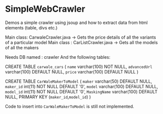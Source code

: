 # SimpleWebCrawler
Demos a simple crawler using jsoup and how to extract data from html elements (table, divs etc.)

Main class: CarwaleCrawler.java -> Gets the price details of all the variants of a particular model
Main class : CarListCrawler.java -> Gets all the models of all the makers 



Needs DB named : crawler
And the following tables:

CREATE TABLE `carwale_cars` (
  `name` varchar(100) NOT NULL,
  `advancedUrl` varchar(100) DEFAULT NULL,
  `price` varchar(100) DEFAULT NULL
)

CREATE TABLE `CarWaleMakerToModel` (
  `maker` varchar(50) DEFAULT NULL,
  `maker_id` int(11) NOT NULL DEFAULT '0',
  `model` varchar(100) DEFAULT NULL,
  `model_id` int(11) NOT NULL DEFAULT '0',
  `MaskingName` varchar(100) DEFAULT NULL,
  PRIMARY KEY (`maker_id`,`model_id`)
)

Code to insert into `CarWaleMakerToModel` is still not implemented.
